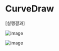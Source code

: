 # CurveDraw

[실행결과]

![image](https://user-images.githubusercontent.com/66067273/223932861-f72cd58a-a93d-40a6-b214-3d7fc1b1445f.png)

![image](https://user-images.githubusercontent.com/66067273/223932875-1815d4f9-545e-466c-bf48-96b12b59c868.png)
